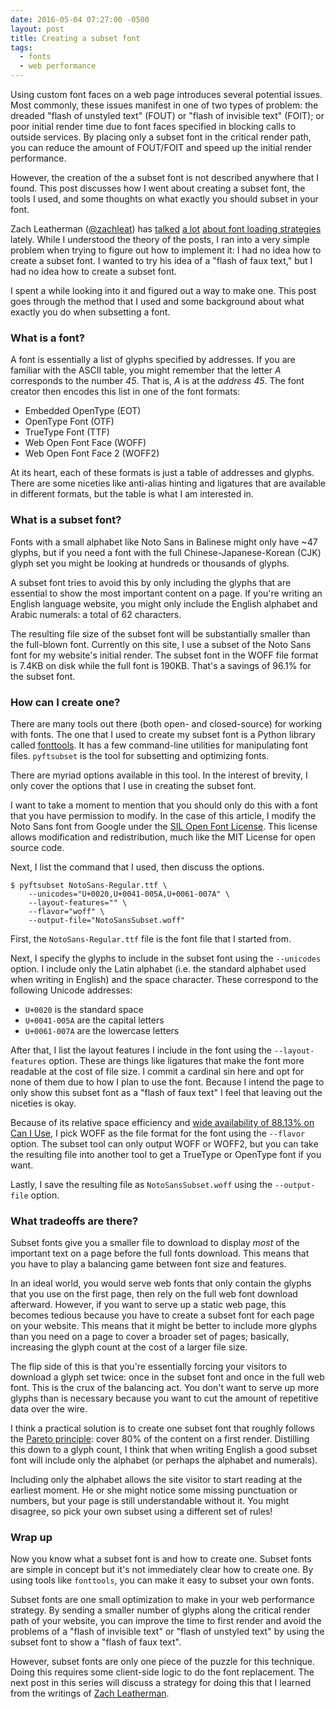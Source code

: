 ```yaml
---
date: 2016-05-04 07:27:00 -0500
layout: post
title: Creating a subset font
tags:
  - fonts
  - web performance
---
```


Using custom font faces on a web page introduces several potential issues. Most commonly, these issues manifest in one of two types of problem: the dreaded "flash of unstyled text" (FOUT) or "flash of invisible text" (FOIT); or poor initial render time due to font faces specified in blocking calls to outside services. By placing only a subset font in the critical render path, you can reduce the amount of FOUT/FOIT and speed up the initial render performance.

However, the creation of the a subset font is not described anywhere that I found. This post discusses how I went about creating a subset font, the tools I used, and some thoughts on what exactly you should subset in your font.

<!-- more -->

Zach Leatherman ([@zachleat][zach-twitter]) has [talked][zach1] [a lot][zach2] [about font loading strategies][zach3] lately. While I understood the theory of the posts, I ran into a very simple problem when trying to figure out how to implement it: I had no idea how to create a subset font. I wanted to try his idea of a "flash of faux text," but I had no idea how to create a subset font.

I spent a while looking into it and figured out a way to make one. This post goes through the method that I used and some background about what exactly you do when subsetting a font.

### What is a font?

A font is essentially a list of glyphs specified by addresses. If you are familiar with the ASCII table, you might remember that the letter *A* corresponds to the number *45*. That is, *A* is at the *address* *45*. The font creator then encodes this list in one of the font formats:

* Embedded OpenType (EOT)
* OpenType Font (OTF)
* TrueType Font (TTF)
* Web Open Font Face (WOFF)
* Web Open Font Face 2 (WOFF2)

At its heart, each of these formats is just a table of addresses and glyphs. There are some niceties like anti-alias hinting and ligatures that are available in different formats, but the table is what I am interested in.

### What is a subset font?

Fonts with a small alphabet like Noto Sans in Balinese might only have ~47 glyphs, but if you need a font with the full Chinese-Japanese-Korean (CJK) glyph set you might be looking at hundreds or thousands of glyphs.

A subset font tries to avoid this by only including the glyphs that are essential to show the most important content on a page. If you're writing an English language website, you might only include the English alphabet and Arabic numerals: a total of 62 characters.

The resulting file size of the subset font will be substantially smaller than the full-blown font. Currently on this site, I use a subset of the Noto Sans font for my website's initial render. The subset font in the WOFF file format is 7.4KB on disk while the full font is 190KB. That's a savings of 96.1% for the subset font.

### How can I create one?

There are many tools out there (both open- and closed-source) for working with fonts. The one that I used to create my subset font is a Python library called [fonttools](https://github.com/behdad/fonttools). It has a few command-line utilities for manipulating font files. `pyftsubset` is the tool for subsetting and optimizing fonts.

There are myriad options available in this tool. In the interest of brevity, I only cover the options that I use in creating the subset font.

<aside>
I want to take a moment to mention that you should only do this with a font that you have permission to modify. In the case of this article, I modify the Noto Sans font from Google under the <a href="https://github.com/google/fonts/blob/c698ee1cbe301f79e6fe80c8cde18cb084384292/ofl/notosans/OFL.txt">SIL Open Font License</a>. This license allows modification and redistribution, much like the MIT License for open source code.
</aside>

Next, I list the command that I used, then discuss the options.

```shell
$ pyftsubset NotoSans-Regular.ttf \
    --unicodes="U+0020,U+0041-005A,U+0061-007A" \
    --layout-features="" \
    --flavor="woff" \
    --output-file="NotoSansSubset.woff"
```

First, the `NotoSans-Regular.ttf` file is the font file that I started from.

Next, I specify the glyphs to include in the subset font using the `--unicodes` option. I include only the Latin alphabet (i.e. the standard alphabet used when writing in English) and the space character. These correspond to the following Unicode addresses:

* `U+0020` is the standard space
* `U+0041-005A` are the capital letters
* `U+0061-007A` are the lowercase letters

After that, I list the layout features I include in the font using the `--layout-features` option. These are things like ligatures that make the font more readable at the cost of file size. I commit a cardinal sin here and opt for none of them due to how I plan to use the font. Because I intend the page to only show this subset font as a "flash of faux text" I feel that leaving out the niceties is okay.

Because of its relative space efficiency and [wide availability of 88.13% on Can I Use](http://caniuse.com/#feat=woff), I pick WOFF as the file format for the font using the `--flavor` option. The subset tool can only output WOFF or WOFF2, but you can take the resulting file into another tool to get a TrueType or OpenType font if you want.

Lastly, I save the resulting file as `NotoSansSubset.woff` using the `--output-file` option.

### What tradeoffs are there?

Subset fonts give you a smaller file to download to display *most* of the important text on a page before the full fonts download. This means that you have to play a balancing game between font size and features.

In an ideal world, you would serve web fonts that only contain the glyphs that you use on the first page, then rely on the full web font download afterward. However, if you want to serve up a static web page, this becomes tedious because you have to create a subset font for each page on your website. This means that it might be better to include more glyphs than you need on a page to cover a broader set of pages; basically, increasing the glyph count at the cost of a larger file size.

The flip side of this is that you're essentially forcing your visitors to download a glyph set twice: once in the subset font and once in the full web font. This is the crux of the balancing act. You don't want to serve up more glyphs than is necessary because you want to cut the amount of repetitive data over the wire.

I think a practical solution is to create one subset font that roughly follows the [Pareto principle](https://en.wikipedia.org/wiki/Pareto_principle): cover 80% of the content on a first render. Distilling this down to a glyph count, I think that when writing English a good subset font will include only the alphabet (or perhaps the alphabet and numerals).

Including only the alphabet allows the site visitor to start reading at the earliest moment. He or she might notice some missing punctuation or numbers, but your page is still understandable without it. You might disagree, so pick your own subset using a different set of rules!

### Wrap up

Now you know what a subset font is and how to create one. Subset fonts are simple in concept but it's not immediately clear how to create one. By using tools like `fonttools`, you can make it easy to subset your own fonts.

Subset fonts are one small optimization to make in your web performance strategy. By sending a smaller number of glyphs along the critical render path of your website, you can improve the time to first render and avoid the problems of a "flash of invisible text" or "flash of unstyled text" by using the subset font to show a "flash of faux text".

However, subset fonts are only one piece of the puzzle for this technique. Doing this requires some client-side logic to do the font replacement. The next post in this series will discuss a strategy for doing this that I learned from the writings of [Zach Leatherman][zach-twitter].


[zach-twitter]: https://twitter.com/zachleat
[zach1]: http://www.zachleat.com/web/critical-webfonts/
[zach2]: http://www.zachleat.com/web/web-font-data-uris/
[zach3]: http://www.zachleat.com/web/preload/
